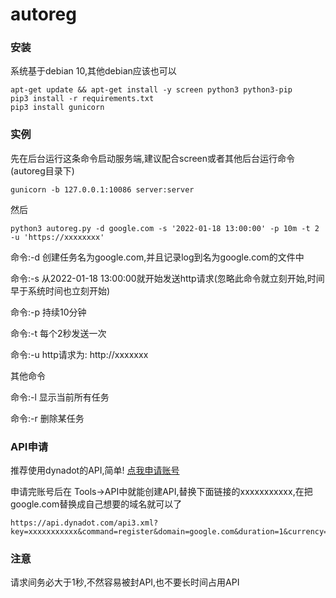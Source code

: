 # autoreg

### 安装
系统基于debian 10,其他debian应该也可以
```
apt-get update && apt-get install -y screen python3 python3-pip
pip3 install -r requirements.txt
pip3 install gunicorn
```


### 实例
先在后台运行这条命令启动服务端,建议配合screen或者其他后台运行命令(autoreg目录下)
```
gunicorn -b 127.0.0.1:10086 server:server
```
然后
```
python3 autoreg.py -d google.com -s '2022-01-18 13:00:00' -p 10m -t 2 -u 'https://xxxxxxxx'
```
命令:-d 创建任务名为google.com,并且记录log到名为google.com的文件中

命令:-s 从2022-01-18 13:00:00就开始发送http请求(忽略此命令就立刻开始,时间早于系统时间也立刻开始)

命令:-p 持续10分钟

命令:-t 每个2秒发送一次

命令:-u http请求为: http://xxxxxxx

其他命令

命令:-l 显示当前所有任务

命令:-r 删除某任务


### API申请
推荐使用dynadot的API,简单! [点我申请账号](http://www.dynadot.com/?s9R7O6J9A6We7Q7A)

申请完账号后在 Tools->API中就能创建API,替换下面链接的xxxxxxxxxxx,在把google.com替换成自己想要的域名就可以了
```
https://api.dynadot.com/api3.xml?key=xxxxxxxxxxx&command=register&domain=google.com&duration=1&currency=USD
```
### 注意
请求间务必大于1秒,不然容易被封API,也不要长时间占用API

